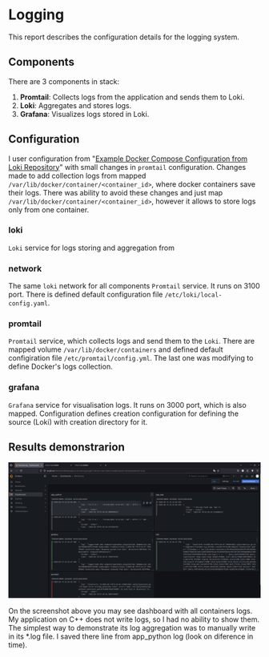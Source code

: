# Logging

This report describes the configuration details for the logging system.

## Components

There are 3 components in stack:
1. **Promtail**: Collects logs from the application and sends them to Loki.
2. **Loki**: Aggregates and stores logs.
3. **Grafana**: Visualizes logs stored in Loki.

## Configuration

I user configuration from "[Example Docker Compose Configuration from Loki Repository](https://github.com/grafana/loki/blob/main/production/docker-compose.yaml)" with small changes in `promtail` configuration. Changes made to add collection logs from mapped `/var/lib/docker/container/<container_id>`, where docker containers save their logs. There was ability to avoid these changes and just map `/var/lib/docker/container/<container_id>`, however it allows to store logs only from one container.

### loki

`Loki` service for logs storing and aggregation from 

### network

The same `loki` network for all components `Promtail` service. It runs on 3100 port. There is defined default configuration file `/etc/loki/local-config.yaml`.

### promtail

`Promtail` service, which collects logs and send them to the `Loki`. There are mapped volume `/var/lib/docker/containers` and defined default configiration file `/etc/promtail/config.yml`. The last one was modifying to define Docker's logs collection.

### grafana

`Grafana` service for visualisation logs. It runs on 3000 port, which is also mapped. Configuration defines creation configuration for defining the source (Loki) with creation directory for it.

## Results demonstrarion

![Screenshot](img/lab7.png)

On the screenshot above you may see dashboard with all containers logs. My application on C++ does not write logs, so I had no ability to show them. The simplest way to demonstrate its log aggregation was to manually write in its *.log file. I saved there line from app_python log (look on diference in time).

